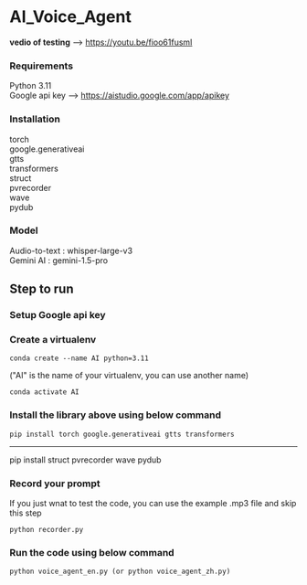 # AI_Voice_Agent
**vedio of testing** --> https://youtu.be/fioo61fusmI   
### Requirements  
Python 3.11  
Google api key  -->  https://aistudio.google.com/app/apikey  
### Installation  
torch  
google.generativeai  
gtts  
transformers  
struct  
pvrecorder  
wave  
pydub  
### Model  
Audio-to-text : whisper-large-v3  
Gemini AI : gemini-1.5-pro

## Step to run  
### Setup Google api key  
### Create a virtualenv  
    conda create --name AI python=3.11  
("AI" is the name of your virtualenv, you can use another name)  

    conda activate AI  
### Install the library above using below command      
    pip install torch google.generativeai gtts transformers  
***
   pip install struct pvrecorder wave pydub  
### Record your prompt  
If you just wnat to test the code, you can use the example .mp3 file and skip this step  

    python recorder.py  
### Run the code using below command    
    python voice_agent_en.py (or python voice_agent_zh.py)
